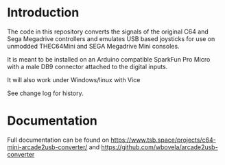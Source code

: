 Introduction
============
The code in this repository converts the signals of the original C64 and Sega Megadrive controllers and emulates USB based joysticks for use on unmodded THEC64Mini and SEGA Megadrive Mini consoles. 

It is meant to be installed on an Arduino compatible SparkFun Pro Micro with a male DB9 connector attached to the digital inputs.

It will also work under Windows/linux with Vice

See change log for history.


Documentation
=============
Full documentation can be found on https://www.tsb.space/projects/c64-mini-arcade2usb-converter/ and https://github.com/wbovela/arcade2usb-converter


